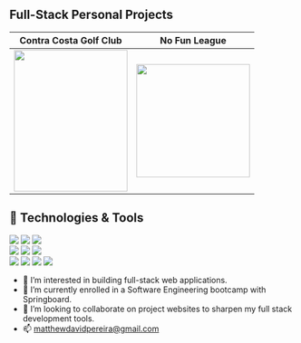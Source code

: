 ## Full-Stack Personal Projects

Contra Costa Golf Club     |  No Fun League
:-------------------------:|:-------------------------:
[<img src="https://i.ibb.co/72nKCSf/ccgc-Logo11.png" width="200" height="250"/>](https://ccgc.surge.sh/)  |  [<img src="https://no-fun-league.herokuapp.com/static/no_fun_league.png" width="200" height="200"/>](https://no-fun-league.herokuapp.com/)

## 🔧 Technologies & Tools
![](https://img.shields.io/badge/JavaScript-F7DF1E?style=for-the-badge&logo=javascript&logoColor=black)
![](https://img.shields.io/badge/Express.js-404D59?style=for-the-badge)
![](https://img.shields.io/badge/React-20232A?style=for-the-badge&logo=react&logoColor=61DAFB)
<br>
![](https://img.shields.io/badge/Python-3776AB?style=for-the-badge&logo=python&logoColor=white)
![](https://img.shields.io/badge/Flask-000000?style=for-the-badge&logo=flask&logoColor=white)
![](https://img.shields.io/badge/PostgreSQL-316192?style=for-the-badge&logo=postgresql&logoColor=white)
<br>
![](https://img.shields.io/badge/GIT-E44C30?style=for-the-badge&logo=git&logoColor=white)
![](https://img.shields.io/badge/GNU%20Bash-4EAA25?style=for-the-badge&logo=GNU%20Bash&logoColor=white)
![](https://img.shields.io/badge/CSS-239120?&style=for-the-badge&logo=css3&logoColor=white)
![](https://img.shields.io/badge/HTML-239120?style=for-the-badge&logo=html5&logoColor=white)


- 👀 I’m interested in building full-stack web applications.
- 🌱 I’m currently enrolled in a Software Engineering bootcamp with Springboard. 
- 💞️ I’m looking to collaborate on project websites to sharpen my full stack development tools. 
- 📫 matthewdavidpereira@gmail.com
